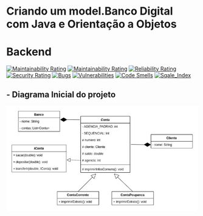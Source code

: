 # Criando um model.Banco Digital com Java e Orientação a Objetos

# Backend
[![Maintainability Rating](https://sonarcloud.io/api/project_badges/measure?project=AntonioSgarbi_lab-banco-digital-oo&metric=ncloc)](https://sonarcloud.io/dashboard?id=AntonioSgarbi_lab-banco-digital-oo)
[![Maintainability Rating](https://sonarcloud.io/api/project_badges/measure?project=AntonioSgarbi_lab-banco-digital-oo&metric=sqale_rating)](https://sonarcloud.io/dashboard?id=AntonioSgarbi_lab-banco-digital-oo)
[![Reliability Rating](https://sonarcloud.io/api/project_badges/measure?project=AntonioSgarbi_lab-banco-digital-oo&metric=reliability_rating)](https://sonarcloud.io/dashboard?id=AntonioSgarbi_lab-banco-digital-oo)
[![Security Rating](https://sonarcloud.io/api/project_badges/measure?project=AntonioSgarbi_lab-banco-digital-oo&metric=security_rating)](https://sonarcloud.io/dashboard?id=AntonioSgarbi_lab-banco-digital-oo)
[![Bugs](https://sonarcloud.io/api/project_badges/measure?project=AntonioSgarbi_lab-banco-digital-oo&metric=bugs)](https://sonarcloud.io/dashboard?id=AntonioSgarbi_lab-banco-digital-oo)
[![Vulnerabilities](https://sonarcloud.io/api/project_badges/measure?project=AntonioSgarbi_lab-banco-digital-oo&metric=vulnerabilities)](https://sonarcloud.io/dashboard?id=AntonioSgarbi_lab-banco-digital-oo)
[![Code Smells](https://sonarcloud.io/api/project_badges/measure?project=AntonioSgarbi_lab-banco-digital-oo&metric=code_smells)](https://sonarcloud.io/dashboard?id=AntonioSgarbi_lab-banco-digital-oo)
[![Sqale_Index](https://sonarcloud.io/api/project_badges/measure?project=AntonioSgarbi_lab-banco-digital-oo&metric=sqale_index)](https://sonarcloud.io/dashboard?id=AntonioSgarbi_lab-banco-digital-oo)
    
## - Diagrama Inicial do projeto
!["diagrama uml do projeto base"](https://github.com/AntonioSgarbi/lab-banco-digital-oo/blob/master/diagramas-uml/Modelo%20inicial.jpg?raw=true)
